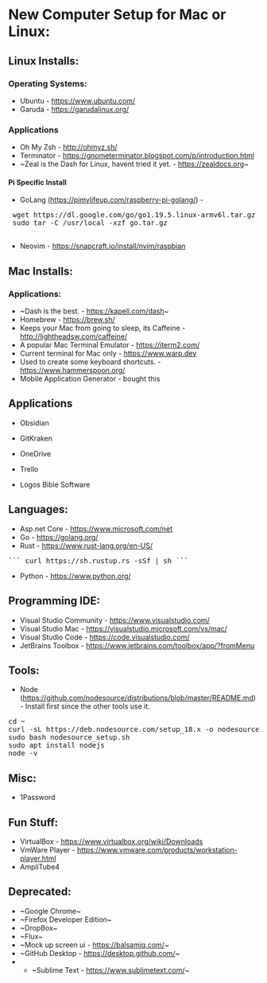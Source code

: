 # New Computer Setup for Mac or Linux:

## Linux Installs:
### Operating Systems:
* Ubuntu - https://www.ubuntu.com/
* Garuda - https://garudalinux.org/

### Applications
* Oh My Zsh - http://ohmyz.sh/
* Terminator - https://gnometerminator.blogspot.com/p/introduction.html
* ~Zeal is the Dash for Linux, havent tried it yet. -  https://zealdocs.org~
 
#### Pi Specific Install
* GoLang (https://pimylifeup.com/raspberry-pi-golang/) - 
 <pre>
 wget https://dl.google.com/go/go1.19.5.linux-armv6l.tar.gz -O go.tar.gz
 sudo tar -C /usr/local -xzf go.tar.gz 
 </pre>
* Neovim - https://snapcraft.io/install/nvim/raspbian

## Mac Installs:
### Applications:
* ~Dash is the best. - https://kapeli.com/dash~
* Homebrew - https://brew.sh/
* Keeps your Mac from going to sleep, its Caffeine - http://lightheadsw.com/caffeine/
* A popular Mac Terminal Emulator - https://iterm2.com/
* Current terminal for Mac only - https://www.warp.dev
* Used to create some keyboard shortcuts. - https://www.hammerspoon.org/
* Mobile Application Generator - bought this

## Applications
 
* Obsidian
* GitKraken
* OneDrive

* Trello
* Logos Bible Software

## Languages:
* Asp.net Core - https://www.microsoft.com/net
* Go - https://golang.org/
* Rust - https://www.rust-lang.org/en-US/
<pre>``` curl https://sh.rustup.rs -sSf | sh ```</pre>
* Python - https://www.python.org/

## Programming IDE:
* Visual Studio Community - https://www.visualstudio.com/
* Visual Studio Mac - https://visualstudio.microsoft.com/vs/mac/
* Visual Studio Code - https://code.visualstudio.com/
* JetBrains Toolbox - https://www.jetbrains.com/toolbox/app/?fromMenu


## Tools:
* Node (https://github.com/nodesource/distributions/blob/master/README.md) - Install first since the other tools use it.
 
<pre>
cd ~
curl -sL https://deb.nodesource.com/setup_18.x -o nodesource_setup.sh
sudo bash nodesource_setup.sh
sudo apt install nodejs
node -v
</pre>

## Misc:
* 1Password

## Fun Stuff:
* VirtualBox - https://www.virtualbox.org/wiki/Downloads
* VmWare Player - https://www.vmware.com/products/workstation-player.html
* AmpliTube4

## Deprecated:
* ~Google Chrome~
* ~Firefox Developer Edition~
* ~DropBox~
* ~Flux~
* ~Mock up screen ui - https://balsamiq.com/~
* ~GitHub Desktop - https://desktop.github.com/~
* * ~Sublime Text - https://www.sublimetext.com/~
